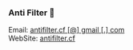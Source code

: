 ### Anti Filter 👋
Email: <a href="mailto:antifilter.cf@gmail.com">antifilter.cf [@] gmail [.] com</a> <br/>
WebSite: <a href="https://antifilter.cf">antifilter.cf</a>
